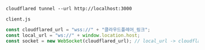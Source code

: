 ```shell
cloudflared tunnel --url http://localhost:3000
```

`client.js`

```javascript
const cloudflared_url = "wss://" + "클라우드플레어_링크";
const local_url = "ws://" + window.location.host;
const socket = new WebSocket(cloudflared_url); // local_url -> cloudflared_url
```
